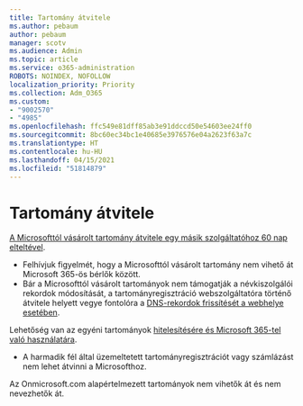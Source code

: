 ```yaml
---
title: Tartomány átvitele
ms.author: pebaum
author: pebaum
manager: scotv
ms.audience: Admin
ms.topic: article
ms.service: o365-administration
ROBOTS: NOINDEX, NOFOLLOW
localization_priority: Priority
ms.collection: Adm_O365
ms.custom:
- "9002570"
- "4985"
ms.openlocfilehash: ffc549e81dff85ab3e91ddccd50e54603ee24ff0
ms.sourcegitcommit: 8bc60ec34bc1e40685e3976576e04a2623f63a7c
ms.translationtype: HT
ms.contentlocale: hu-HU
ms.lasthandoff: 04/15/2021
ms.locfileid: "51814879"
---
```

# <a name="domain-transfers"></a>Tartomány átvitele

[A Microsofttól vásárolt tartomány átvitele egy másik szolgáltatóhoz 60 nap elteltével](https://docs.microsoft.com/microsoft-365/admin/get-help-with-domains/transfer-a-domain-from-microsoft-to-another-host).

- Felhívjuk figyelmét, hogy a Microsofttól vásárolt tartomány nem vihető át Microsoft 365-ös bérlők között.
- Bár a Microsofttól vásárolt tartományok nem támogatják a névkiszolgálói rekordok módosítását, a tartományregisztráció webszolgáltatóra történő átvitele helyett vegye fontolóra a [DNS-rekordok frissítését a webhelye esetében](https://docs.microsoft.com/microsoft-365/admin/dns/update-dns-records-to-retain-current-hosting-provider?view=o365-worldwide).

Lehetőség van az egyéni tartományok [hitelesítésére és Microsoft 365-tel való használatára](https://docs.microsoft.com/microsoft-365/admin/setup/add-domain?view=o365-worldwide).

- A harmadik fél által üzemeltetett tartományregisztrációt vagy számlázást nem lehet átvinni a Microsofthoz.

Az Onmicrosoft.com alapértelmezett tartományok nem vihetők át és nem nevezhetők át.
